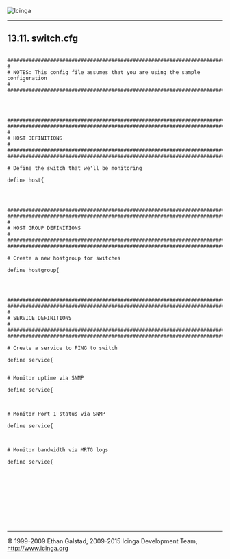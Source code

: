  ![Icinga](../images/logofullsize.png "Icinga") 

* * * * *

13.11. switch.cfg
-----------------

<pre><code>
###############################################################################
#
# NOTES: This config file assumes that you are using the sample configuration
#
###############################################################################




###############################################################################
###############################################################################
#
# HOST DEFINITIONS
#
###############################################################################
###############################################################################

# Define the switch that we'll be monitoring

define host{




###############################################################################
###############################################################################
#
# HOST GROUP DEFINITIONS
#
###############################################################################
###############################################################################

# Create a new hostgroup for switches

define hostgroup{




###############################################################################
###############################################################################
#
# SERVICE DEFINITIONS
#
###############################################################################
###############################################################################

# Create a service to PING to switch

define service{


# Monitor uptime via SNMP

define service{



# Monitor Port 1 status via SNMP

define service{



# Monitor bandwidth via MRTG logs

define service{










</code></pre>

* * * * *


© 1999-2009 Ethan Galstad, 2009-2015 Icinga Development Team,
http://www.icinga.org
